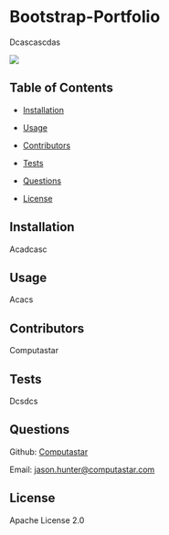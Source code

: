 # Bootstrap-Portfolio

  Dcascascdas


  <img src="https://img.shields.io/badge/License-Apache_License_2.0-blue.svg">



## Table of Contents 

* [Installation](#installation) 

* [Usage](#usage) 

* [Contributors](#contributors) 

* [Tests](#tests) 

* [Questions](#questions) 

* [License](#license)
 


## Installation 

  Acadcasc


## Usage 

  Acacs


## Contributors 

  Computastar


## Tests

  Dcsdcs


## Questions

  Github: [Computastar](https://github.com/Computastar)

  Email: jason.hunter@computastar.com

  
## License

  Apache License 2.0

